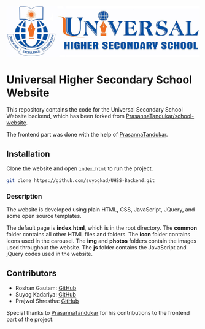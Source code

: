 ![Logo](img/2.jpg)
# Universal Higher Secondary School Website

This repository contains the code for the Universal Secondary School Website backend, which has been forked from [PrasannaTandukar/school-website](https://github.com/PrasannaTandukar/school-website.git).

The frontend part was done with the help of [PrasannaTandukar](https://github.com/PrasannaTandukar).

## Installation

Clone the website and open `index.html` to run the project.

```bash
git clone https://github.com/suyogkad/UHSS-Backend.git
```

### Description

The website is developed using plain HTML, CSS, JavaScript, JQuery, and some open source templates.

The default page is **index.html**, which is in the root directory. The **common** folder contains all other HTML files and folders. The **icon** folder contains icons used in the carousel. The **img** and **photos** folders contain the images used throughout the website. The **js** folder contains the JavaScript and jQuery codes used in the website.

## Contributors

- Roshan Gautam: [GitHub](https://github.com/RoshanGautam7)
- Suyog Kadariya: [GitHub](https://github.com/suyogkad)
- Prajwol Shrestha: [GitHub](https://github.com/prajwolstha)
  
Special thanks to [PrasannaTandukar](https://github.com/PrasannaTandukar) for his contributions to the frontend part of the project.

